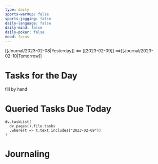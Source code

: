 ```yaml
---
type: daily
sports-warmup: false
sports-jogging: false
daily-language: false
daily-mind: false
daily-poker: false
mood: focus
---
```


[[Journal/2023-02-08|Yesterday]] <== [[2023-02-09]] ==>[[Journal/2023-02-10|Tomorrow]]


# Tasks for the Day

fill by hand


# Queried Tasks Due Today

```dataviewjs
dv.taskList(
  dv.pages().file.tasks
  .where(t => t.text.includes("2023-02-09"))
)
```



# Journaling

